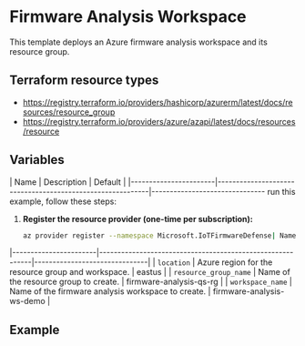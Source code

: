# Firmware Analysis Workspace

This template deploys an Azure firmware analysis workspace and its resource group.

## Terraform resource types

- https://registry.terraform.io/providers/hashicorp/azurerm/latest/docs/resources/resource_group
- https://registry.terraform.io/providers/azure/azapi/latest/docs/resources/resource

## Variables

| Name                  | Description                                               | Default                       |
|-----------------------|-----------------------------------------------------------|------------------------------- run this example, follow these steps:

1. **Register the resource provider (one-time per subscription):**
   ```bash
   az provider register --namespace Microsoft.IoTFirmwareDefense| Name                  | Description                                               | Default                       |
|-----------------------|-----------------------------------------------------------|-------------------------------|
| `location`            | Azure region for the resource group and workspace.        | eastus                        |
| `resource_group_name` | Name of the resource group to create.                     | firmware-analysis-qs-rg       |
| `workspace_name`      | Name of the firmware analysis workspace to create.        | firmware-analysis-ws-demo     |

## Example

<!-- To add link to Terraform quickstart once autogenerated by Terraform team. -->